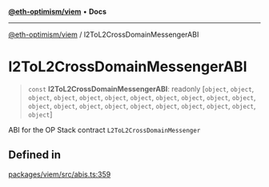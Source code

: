 [**@eth-optimism/viem**](../README.md) • **Docs**

***

[@eth-optimism/viem](../README.md) / l2ToL2CrossDomainMessengerABI

# l2ToL2CrossDomainMessengerABI

> `const` **l2ToL2CrossDomainMessengerABI**: readonly [`object`, `object`, `object`, `object`, `object`, `object`, `object`, `object`, `object`, `object`, `object`, `object`, `object`, `object`, `object`, `object`, `object`, `object`, `object`, `object`, `object`]

ABI for the OP Stack contract `L2ToL2CrossDomainMessenger`

## Defined in

[packages/viem/src/abis.ts:359](https://github.com/ethereum-optimism/ecosystem/blob/37c6534910b25082298b9c156497899cc7f9678f/packages/viem/src/abis.ts#L359)
